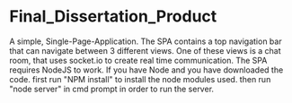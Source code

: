 # Final_Dissertation_Product
A simple, Single-Page-Application. The SPA contains a top navigation bar that can navigate between 3 different views. One of these views is a chat room, that uses socket.io to create real time communication.  The SPA requires NodeJS to work. If you have Node and you have downloaded the code.  first run "NPM install" to install the node modules used. then run "node server" in cmd prompt in order to run the server.
